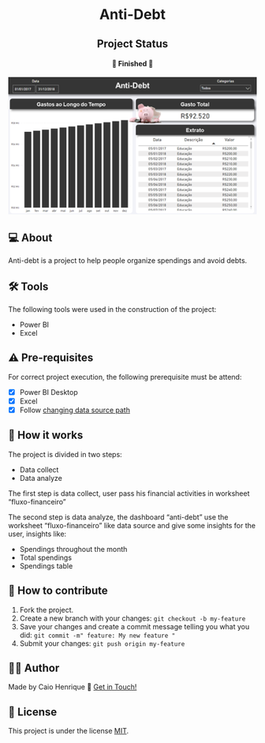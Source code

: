 <h1 align="center">  
Anti-Debt
</h1>  

<h2 align="center">  
Project Status
</h2>

<h4 align="center">  
🚀 Finished 🚀  
</h4>  

![anti-debt](./image/anti-debt.PNG)

## 💻 About

Anti-debt is a project to help people organize spendings and avoid debts.
  
## 🛠 Tools
  
The following tools were used in the construction of the project:

* Power BI
* Excel

## ⚠️ Pre-requisites
  
For correct project execution, the following prerequisite must be attend:  

 - [x] Power BI Desktop
 - [x] Excel
 - [x] Follow <a href="https://github.com/chandreatti/anti-debt/blob/main/dashboard%20features/manuals/changing%20data%20source%20path.pdf">changing data source path</a>

## 🚀 How it works
The project is divided in two steps:

* Data collect
* Data analyze

The first step is data collect, user pass his financial activities in worksheet “fluxo-financeiro”

The second step is data analyze, the dashboard “anti-debt” use the worksheet “fluxo-financeiro” like data source and give some insights for the user, insights like:

* Spendings throughout the month
* Total spendings
* Spendings table

## 💪 How to contribute  

1. Fork the project.
2. Create a new branch with your changes: `git checkout -b my-feature`
3. Save your changes and create a commit message telling you what you did: `git commit -m" feature: My new feature "`
4. Submit your changes: `git push origin my-feature`  

## 🙋‍♂️ Author   
  
Made by Caio Henrique 👋 [Get in Touch!](https://www.linkedin.com/in/caioandreatti/)

## 📝 License
  
This project is under the license [MIT](./LICENSE).  
